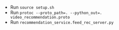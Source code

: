 - Run `source setup.sh` 
- Run `protoc --proto_path=. --python_out=. video_recommendation.proto`
- Run `recommendation_service.feed_rec_server.py`